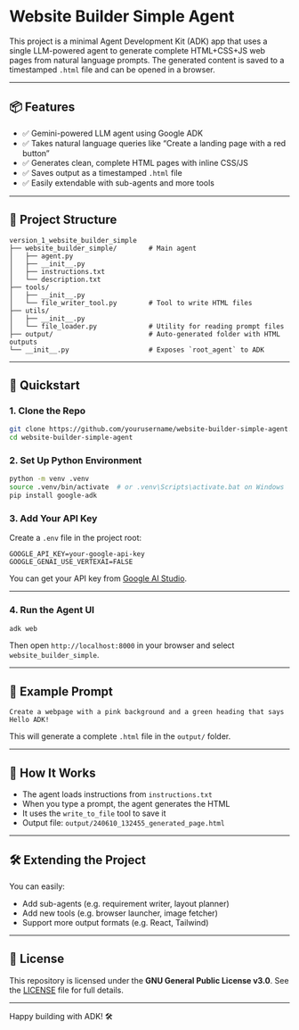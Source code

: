 # Website Builder Simple Agent

This project is a minimal Agent Development Kit (ADK) app that uses a single LLM-powered agent to generate complete HTML+CSS+JS web pages from natural language prompts. The generated content is saved to a timestamped `.html` file and can be opened in a browser.

---

## 📦 Features

- ✅ Gemini-powered LLM agent using Google ADK
- ✅ Takes natural language queries like “Create a landing page with a red button”
- ✅ Generates clean, complete HTML pages with inline CSS/JS
- ✅ Saves output as a timestamped `.html` file
- ✅ Easily extendable with sub-agents and more tools

---

## 📂 Project Structure

```text
version_1_website_builder_simple
├── website_builder_simple/        # Main agent
│   ├── agent.py
│   ├── __init__.py
│   ├── instructions.txt
│   └── description.txt
├── tools/
│   ├── __init__.py
│   └── file_writer_tool.py        # Tool to write HTML files
├── utils/
│   ├── __init__.py
│   └── file_loader.py             # Utility for reading prompt files
├── output/                        # Auto-generated folder with HTML outputs
└── __init__.py                    # Exposes `root_agent` to ADK
```

---

## 🚀 Quickstart

### 1. Clone the Repo

```bash
git clone https://github.com/yourusername/website-builder-simple-agent.git
cd website-builder-simple-agent
```

### 2. Set Up Python Environment

```bash
python -m venv .venv
source .venv/bin/activate  # or .venv\Scripts\activate.bat on Windows
pip install google-adk
```

### 3. Add Your API Key

Create a `.env` file in the project root:

```env
GOOGLE_API_KEY=your-google-api-key
GOOGLE_GENAI_USE_VERTEXAI=FALSE
```

You can get your API key from [Google AI Studio](https://makersuite.google.com/app/apikey).

---

### 4. Run the Agent UI

```bash
adk web
```

Then open `http://localhost:8000` in your browser and select `website_builder_simple`.

---

## 💬 Example Prompt

```
Create a webpage with a pink background and a green heading that says Hello ADK!
```

This will generate a complete `.html` file in the `output/` folder.

---

## 🧠 How It Works

- The agent loads instructions from `instructions.txt`
- When you type a prompt, the agent generates the HTML
- It uses the `write_to_file` tool to save it
- Output file: `output/240610_132455_generated_page.html`

---

## 🛠️ Extending the Project

You can easily:
- Add sub-agents (e.g. requirement writer, layout planner)
- Add new tools (e.g. browser launcher, image fetcher)
- Support more output formats (e.g. React, Tailwind)

---

## 📜 License

This repository is licensed under the **GNU General Public License v3.0**.
See the [LICENSE](./LICENSE) file for full details.

---

Happy building with ADK! 🛠